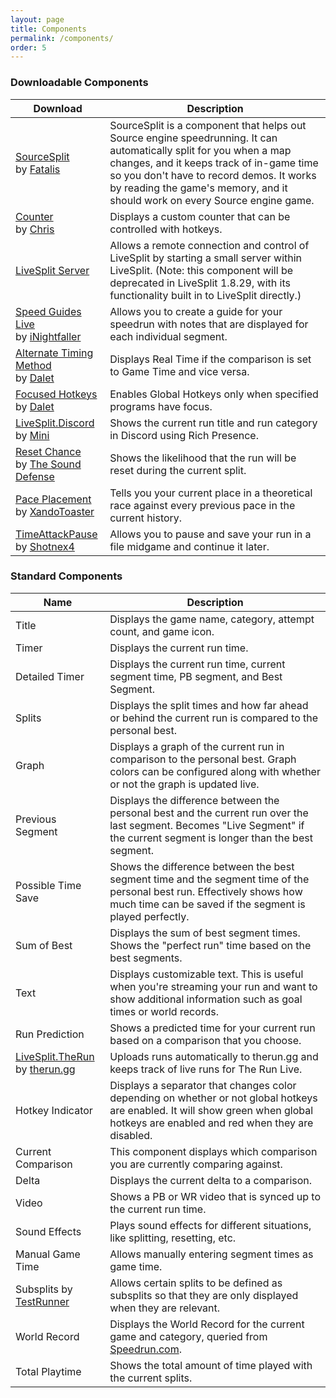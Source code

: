 ```yaml
---
layout: page
title: Components
permalink: /components/
order: 5
---
```

### Downloadable Components

<table class="table">
	<col style="width:30%">
    <col style="width:70%">
	<thead>
		<tr>
			<th>Download</th>
			<th>Description</th>
		</tr>
	</thead>
	<tbody>
		<tr>
			<td><a href="https://github.com/fatalis/sourcesplit/releases" target="_blank">SourceSplit</a><br>by <a href="http://twitter.com/fatalis_" target="_blank">Fatalis</a></td>
			<td>SourceSplit is a component that helps out Source engine speedrunning. It can automatically split for you when a map changes, and it keeps track of in-game time so you don't have to record demos. It works by reading the game's memory, and it should work on every Source engine game.</td>
		</tr>
		<tr>
			<td><a href="https://github.com/LiveSplit/LiveSplit.Counter/releases" target="_blank">Counter</a><br>by <a href="https://twitter.com/JayceAndTheNews" target="_blank">Chris</a></td>
			<td>Displays a custom counter that can be controlled with hotkeys.</td>
		</tr>
		<tr>
			<td><a href="https://github.com/LiveSplit/LiveSplit.Server/releases" target="_blank">LiveSplit Server</a></td>
			<td>Allows a remote connection and control of LiveSplit by starting a small server within LiveSplit. (Note: this component will be deprecated in LiveSplit 1.8.29, with its functionality built in to LiveSplit directly.)</td>
		</tr>
		<tr>
			<td><a href="https://www.nightgamedev.com/sgl" target="_blank">Speed Guides Live</a><br>by <a href="https://twitter.com/inightfaller" target="_blank">iNightfaller</a></td>
			<td>Allows you to create a guide for your speedrun with notes that are displayed for each individual segment.</td>
		</tr>
		<tr>
			<td><a href="https://github.com/Dalet/LiveSplit.AlternateTimingMethod/releases" target="_blank">Alternate Timing Method</a><br>by <a href="https://twitter.com/Dalleth_" target="_blank">Dalet</a></td>
			<td>Displays Real Time if the comparison is set to Game Time and vice versa.</td>
		</tr>
		<tr>
			<td><a href="https://github.com/Dalet/LiveSplit.FocusedHotkeys/releases" target="_blank">Focused Hotkeys</a><br>by <a href="https://twitter.com/Dalleth_" target="_blank">Dalet</a></td>
			<td>Enables Global Hotkeys only when specified programs have focus.</td>
		</tr>
		<tr>
			<td><a href="https://github.com/Minibeast/LiveSplit.Discord/releases" target="_blank">LiveSplit.Discord</a><br>by <a href="https://twitter.com/mini54_" target="_blank">Mini</a></td>
			<td>Shows the current run title and run category in Discord using Rich Presence.</td>
		</tr>
		<tr>
			<td><a href="https://github.com/TheSoundDefense/LiveSplit.ResetChance/releases" target="_blank">Reset Chance</a><br>by <a href="https://github.com/TheSoundDefense" target="_blank">The Sound Defense</a></td>
			<td>Shows the likelihood that the run will be reset during the current split.</td>
		</tr>
		<tr>
			<td><a href="https://github.com/andrewhuntsmith/LiveSplit.PacePlacement/releases" target="_blank">Pace Placement</a><br>by <a href="https://twitter.com/XandoToaster" target="_blank">XandoToaster</a></td>
			<td>Tells you your current place in a theoretical race against every previous pace in the current history.</td>
		</tr>
		<tr>
			<td><a href="https://github.com/Shotnex4/LiveSplit.TimeAttackPause/releases" target="_blank">TimeAttackPause</a><br>by <a href="https://github.com/Shotnex4" target="_blank">Shotnex4</a></td>
			<td>Allows you to pause and save your run in a file midgame and continue it later.</td>
		</tr>
	</tbody>
</table>

### Standard Components

<table class="table">
	<col style="width:30%">
    <col style="width:70%">
	<thead>
		<tr>
			<th>Name</th>
			<th>Description</th>
		</tr>
	</thead>
	<tbody>
		<tr>
			<td>Title</td>
			<td>Displays the game name, category, attempt count, and game icon.</td>
		</tr>
		<tr>
			<td>Timer</td>
			<td>Displays the current run time.</td>
		</tr>
		<tr>
			<td>Detailed Timer</td>
			<td>Displays the current run time, current segment time, PB segment, and Best Segment.</td>
		</tr>
		<tr>
			<td>Splits</td>
			<td>Displays the split times and how far ahead or behind the current run is compared to the personal best.</td>
		</tr>
		<tr>
			<td>Graph</td>
			<td>Displays a graph of the current run in comparison to the personal best. Graph colors can be configured along with whether or not the graph is updated live.</td>
		</tr>
		<tr>
			<td>Previous Segment</td>
			<td>Displays the difference between the personal best and the current run over the last segment. Becomes "Live Segment" if the current segment is longer than the best segment.</td>
		</tr>
		<tr>
			<td>Possible Time Save</td>
			<td>Shows the difference between the best segment time and the segment time of the personal best run. Effectively shows how much time can be saved if the segment is played perfectly.</td>
		</tr>
		<tr>
			<td>Sum of Best</td>
			<td>Displays the sum of best segment times. Shows the "perfect run" time based on the best segments.</td>
		</tr>
		<tr>
			<td>Text</td>
			<td>Displays customizable text. This is useful when you're streaming your run and want to show additional information such as goal times or world records.</td>
		</tr>
		<tr>
			<td>Run Prediction</td>
			<td>Shows a predicted time for your current run based on a comparison that you choose.</td>
		</tr>
		<tr>
			<td><a href="https://github.com/therungg/LiveSplit.TheRun?tab=readme-ov-file#how-to-install" target="_blank">LiveSplit.TheRun</a><br>by <a href="https://therun.gg" target="_blank">therun.gg</a></td>
			<td>Uploads runs automatically to therun.gg and keeps track of live runs for The Run Live.</td>
		</tr>
		<tr>
			<td>Hotkey Indicator</td>
			<td>Displays a separator that changes color depending on whether or not global hotkeys are enabled. It will show green when global hotkeys are enabled and red when they are disabled.</td>
		</tr>
		<tr>
			<td>Current Comparison</td>
			<td>This component displays which comparison you are currently comparing against.</td>
		</tr>
		<tr>
			<td>Delta</td>
			<td>Displays the current delta to a comparison.</td>
		</tr>
		<tr>
			<td>Video</td>
			<td>Shows a PB or WR video that is synced up to the current run time.</td>
		</tr>
		<tr>
			<td>Sound Effects</td>
			<td>Plays sound effects for different situations, like splitting, resetting, etc.</td>
		</tr>
		<tr>
			<td>Manual Game Time</td>
			<td>Allows manually entering segment times as game time.</td>
		</tr>
		<tr>
			<td>Subsplits by <a href="https://twitter.com/Test_Runner" target="_blank">TestRunner</a></td>
			<td>Allows certain splits to be defined as subsplits so that they are only displayed when they are relevant.</td>
		</tr>
		<tr>
			<td>World Record</td>
			<td>Displays the World Record for the current game and category, queried from <a href="http://speedrun.com" target="_blank">Speedrun.com</a>.</td>
		</tr>
		<tr>
			<td>Total Playtime</td>
			<td>Shows the total amount of time played with the current splits.</td>
		</tr>
	</tbody>
</table>
